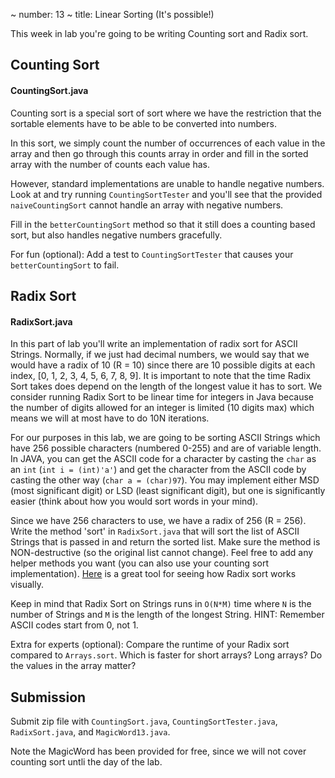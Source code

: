 ~ number: 13
~ title: Linear Sorting (It's possible!)

This week in lab you're going to be writing Counting sort and Radix sort. 

Counting Sort
----

#### CountingSort.java

Counting sort is a special sort of sort where we have the restriction that the sortable elements have to be able to be converted into numbers.

In this sort, we simply count the number of occurrences of each value in the array and then go through this counts array in order and fill in the sorted array with the number of counts each value has.

However, standard implementations are unable to handle negative numbers. Look at and try running `CountingSortTester` and you'll see that the provided `naiveCountingSort` cannot handle an array with negative numbers.

Fill in the `betterCountingSort` method so that it still does a counting based sort, but also handles negative numbers gracefully.

For fun (optional): Add a test to `CountingSortTester` that causes your `betterCountingSort` to fail.

Radix Sort
----

#### RadixSort.java

In this part of lab you'll write an implementation of radix sort for ASCII Strings. Normally, if we just had decimal numbers, we would say that we would have a radix of 10 (R = 10) since there are 10 possible digits at each index, [0, 1, 2, 3, 4, 5, 6, 7, 8, 9]. It is important to note that the time Radix Sort takes does depend on the length of the longest value it has to sort. We consider running Radix Sort to be linear time for integers in Java because the number of digits allowed for an integer is limited (10 digits max) which means we will at most have to do 10N iterations.

For our purposes in this lab, we are going to be sorting ASCII Strings which have 256 possible characters (numbered 0-255) and are of variable length. In JAVA, you can get the ASCII code for a character by casting the `char` as an `int` (`int i = (int)'a'`) and get the character from the ASCII code by casting the other way (`char a = (char)97`). You may implement either MSD (most significant digit) or LSD (least significant digit), but one is significantly easier (think about how you would sort words in your mind).

Since we have 256 characters to use, we have a radix of 256 (R = 256). Write the method 'sort' in `RadixSort.java` that will sort the list of ASCII Strings that is passed in and return the sorted list. Make sure the method is NON-destructive (so the original list cannot change). Feel free to add any helper methods you want (you can also use your counting sort implementation). [Here](https://www.cs.usfca.edu/~galles/visualization/RadixSort.html) is a great tool for seeing how Radix sort works visually.

Keep in mind that Radix Sort on Strings runs in `O(N*M)` time where `N` is the number of Strings and `M` is the length of the longest String. HINT: Remember ASCII codes start from 0, not 1.

Extra for experts (optional): Compare the runtime of your Radix sort compared to `Arrays.sort`. Which is faster for short arrays? Long arrays? Do the values in the array matter?

Submission
----

Submit zip file with `CountingSort.java`, `CountingSortTester.java`, `RadixSort.java`, and `MagicWord13.java`.

Note the MagicWord has been provided for free, since we will not cover counting sort untli the day of the lab.
